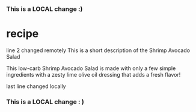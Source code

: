 ### This is a LOCAL change :)

# recipe
line 2 changed remotely
This is a short description of the Shrimp Avocado Salad

This low-carb Shrimp Avocado Salad is made with only a few simple ingredients with a zesty lime olive oil dressing that adds a fresh flavor!

last line changed locally
### This is a LOCAL change : )